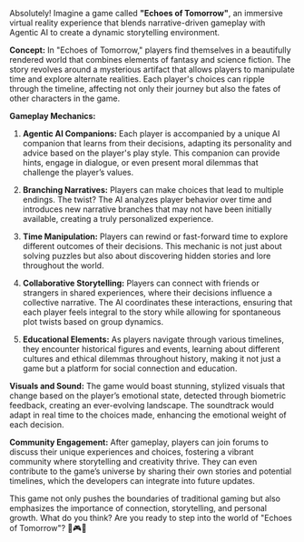 Absolutely! Imagine a game called **"Echoes of Tomorrow"**, an immersive virtual reality experience that blends narrative-driven gameplay with Agentic AI to create a dynamic storytelling environment.

**Concept:**
In "Echoes of Tomorrow," players find themselves in a beautifully rendered world that combines elements of fantasy and science fiction. The story revolves around a mysterious artifact that allows players to manipulate time and explore alternate realities. Each player's choices can ripple through the timeline, affecting not only their journey but also the fates of other characters in the game.

**Gameplay Mechanics:**
1. **Agentic AI Companions:** Each player is accompanied by a unique AI companion that learns from their decisions, adapting its personality and advice based on the player's play style. This companion can provide hints, engage in dialogue, or even present moral dilemmas that challenge the player’s values.

2. **Branching Narratives:** Players can make choices that lead to multiple endings. The twist? The AI analyzes player behavior over time and introduces new narrative branches that may not have been initially available, creating a truly personalized experience.

3. **Time Manipulation:** Players can rewind or fast-forward time to explore different outcomes of their decisions. This mechanic is not just about solving puzzles but also about discovering hidden stories and lore throughout the world.

4. **Collaborative Storytelling:** Players can connect with friends or strangers in shared experiences, where their decisions influence a collective narrative. The AI coordinates these interactions, ensuring that each player feels integral to the story while allowing for spontaneous plot twists based on group dynamics.

5. **Educational Elements:** As players navigate through various timelines, they encounter historical figures and events, learning about different cultures and ethical dilemmas throughout history, making it not just a game but a platform for social connection and education.

**Visuals and Sound:**
The game would boast stunning, stylized visuals that change based on the player’s emotional state, detected through biometric feedback, creating an ever-evolving landscape. The soundtrack would adapt in real time to the choices made, enhancing the emotional weight of each decision.

**Community Engagement:**
After gameplay, players can join forums to discuss their unique experiences and choices, fostering a vibrant community where storytelling and creativity thrive. They can even contribute to the game’s universe by sharing their own stories and potential timelines, which the developers can integrate into future updates.

This game not only pushes the boundaries of traditional gaming but also emphasizes the importance of connection, storytelling, and personal growth. What do you think? Are you ready to step into the world of "Echoes of Tomorrow"? 🌌🎮✨